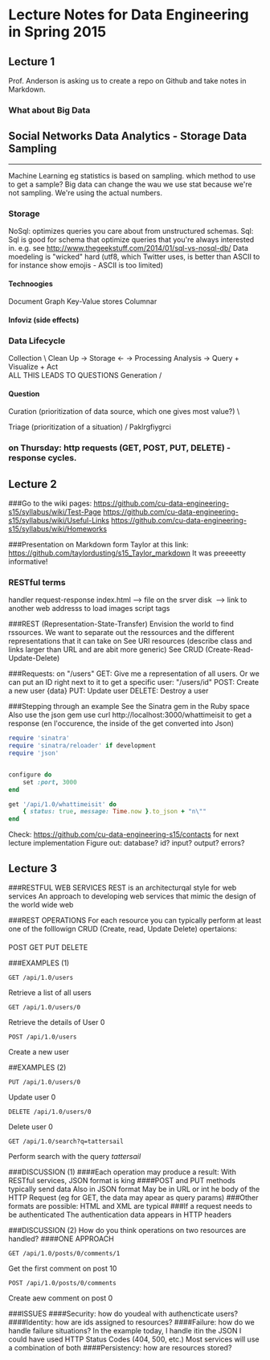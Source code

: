 # Lecture Notes for Data Engineering in Spring 2015
## Lecture 1

Prof. Anderson is asking us to create a repo on Github and take notes in Markdown. 

### What about Big Data

Social Networks
Data Analytics - Storage
Data Sampling
---
---
Machine Learning
eg statistics is based on sampling. which method to use to get a sample? Big data can change the wau we use stat because we're not sampling. We're using the actual numbers.

### Storage

NoSql: optimizes queries you care about from unstructured schemas. 
Sql: Sql is good for schema that optimize queries that you're always interested in. 
e.g. see http://www.thegeekstuff.com/2014/01/sql-vs-nosql-db/
Data moedeling is "wicked" hard
(utf8, which Twitter uses, is better than ASCII to for instance show emojis - ASCII is too limited)

#### Technoogies
Document
Graph
Key-Value stores
Columnar

#### Infoviz (side effects)

### Data Lifecycle
Collection \ 
            Clean Up -> Storage <- -> Processing 
                        Analysis -> Query + Visualize + Act  
                                    ALL THIS LEADS TO QUESTIONS
Generation /

#### Question
Curation (prioritization of data source, which one gives most value?) \
                                                                        
Triage (prioritization of a situation)                                /
Paklrgfiygrci

### on Thursday: http requests (GET, POST, PUT, DELETE) - response cycles.

## Lecture 2

###Go to the wiki pages: 
https://github.com/cu-data-engineering-s15/syllabus/wiki/Test-Page
https://github.com/cu-data-engineering-s15/syllabus/wiki/Useful-Links
https://github.com/cu-data-engineering-s15/syllabus/wiki/Homeworks

###Presentation on Markdown form Taylor at this link:
https://github.com/taylordusting/s15_Taylor_markdown
It was preeeetty informative!

### RESTful terms
handler
request-response
index.html --> file on the srver disk
<img src=' '> --> link to another web addresss to load images
script tags

###REST (Representation-State-Transfer)
Envision the world to find rssources. We want to separate out the ressources and the different representations that it can take on
See URI resources (describe class and links larger than URL and are  abit more generic)
See CRUD (Create-Read-Update-Delete)

###Requests: on "/users"
GET: Give me a representation of all users. Or we can put an ID right next to it to get a specific user: "/users/id"
POST: Create a new user {data}
PUT: Update user
DELETE: Destroy a user

###Stepping through an example
See the Sinatra gem in the Ruby space
Also use the json gem
use curl http://localhost:3000/whattimeisit  to get a response (en l'occurence, the inside of the get converted into Json)

```ruby
require 'sinatra'
require 'sinatra/reloader' if development
require 'json'


configure do
	set :port, 3000
end

get '/api/1.0/whattimeisit' do
	{ status: true, message: Time.now }.to_json + "n\""
end
```

Check: https://github.com/cu-data-engineering-s15/contacts for next lecture implementation
Figure out: database? id? input? output? errors?


## Lecture 3

###RESTFUL WEB SERVICES
REST is an architecturqal style for web services
An approach to developing web services that mimic the design of the world wide web

###REST OPERATIONS
For each resource you can typically perform at least one of the folllowign CRUD (Create, read, Update Delete) opertaions:
####
POST
GET 
PUT
DELETE

###EXAMPLES (1)
```
GET /api/1.0/users
```
Retrieve a list of all users

```
GET /api/1.0/users/0
```
Retrieve the details of User 0

```
POST /api/1.0/users
```
Create a new user

##EXAMPLES (2)

```
PUT /api/1.0/users/0
```
Update user 0

```
DELETE /api/1.0/users/0
```
Delete user 0

```
GET /api/1.0/search?q=tattersail
```
Perform search with the query *tattersail*

###DISCUSSION (1)
####Each operation may produce a result:
With RESTful services, JSON format is king
####POST and PUT methods typically send data
Also in JSON format
May be in URL or int he body of the HTTP Request (eg for GET, the data may apear as query params)
###Other formats are possible: HTML and XML are typical
###If a request needs to be authenticated
The authentication data appears in HTTP headers

###DISCUSSION (2)
How do you think operations on two resources are handled?
####ONE APPROACH
```
GET /api/1.0/posts/0/comments/1
```
Get the first comment on post 10

```
POST /api/1.0/posts/0/comments
```
Create aew comment on post 0

###ISSUES
####Security: how do youdeal with authencticate users?
####Identity: how are ids assigned to resources?
####Failure: how do we handle failure situations?
	In the example today, I handle itin the JSON
	I could have used HTTP Status Codes (404, 500, etc.)
	Most services will use a combination of both
####Persistency: how are resources stored?
		

